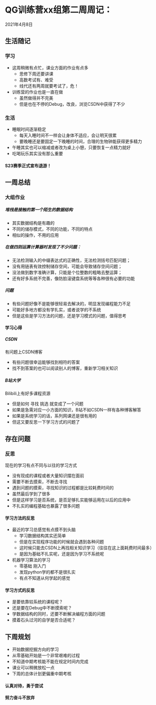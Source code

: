 # QG训练营xx组第二周周记：
2021年4月8日

## 生活随记

### 学习

- 这周稍微有点忙，课业方面的作业有点多
  - 思修下周还要讲课
  - 高数考试有、难受
  - 线代还有两周就要考试了，危！
- 训练营的作业也是一直在做
  - 虽然做得并不完美
  - 但是也在不停的Debug，改良，浏览CSDN中获得了不少

### 生活

+ 睡眠时间逐渐稳定
  - 每天入睡时间不一样会让身体不适应，会让明天很累
  - 要晚睡还是要固定一下晚睡的时间，合理的生物钟能获得更多精力
+ 午睡其实也可以缩减或者改为桌上小憩，只要恢复一点精力就好
+ 吃喝玩乐其实没有那么重要

#### S23赛季正式宣布退游！



## 一周总结

### 大组作业

##### 堆栈是接触的第一个陌生的数据结构

* 其实数据结构是有趣的
* 不同的储存模式，不同的功能，不同的特点
* 相似的操作，不用的应用

##### 在做四则运算计算器时发现了不少问题：

- 无法检测输入的中缀表达式的正确性，无法检测括号匹配问题；
- 没有用链表有效控制储存空间，可能会导致储存空间问题；
- 没法做到数字准确计算，只能是个位整数的粗略去整运算；
- 还有好多系统不完善，像防脸滚键盘系统等等各种很有必要的功能

##### 问题

+ 有些问题好像不是能够很轻易去解决的，明显发现编程能力不足
+ 可能好多地方都没有学扎实，或者说学的不系统
+ 但是这些是学习方法的问题，还是学习模式的问题，值得思考

#### 学习心得

##### CSDN

有问题上CSDN博客

+ 有些问题很幸运能够找到相符的答案
+ 找不到答案的也可以阅读别人的博客，重新学习相关知识

##### B站大学

Bilibili上有好多课程资源

+ 但是如何 寻找 挑选 就变成了一个问题
+ 如果是急需对应一小方面的知识，B站不如CSDN一样有各种博客解答
+ 如果是系统学习的话，系列网课还是很有用的
+ 但这又要反思一下学习方式的问题了

## 存在问题

### 反思

现在的学习有点不同与以往的学习方式

+ 没有现成的课程或者大量知识摆在面前
+ 需要不断去摸索，不断去寻找
+ 遇到问题的摸索，寻找知识的过程都是比较耗费时间的
+ 虽然最后学到了很多
+ 但是这样学习是否系统，是否足够扎实能够运用在以后的应用中
+ 不扎实的编程基础也暴露了很多问题

#### 学习方法的反思

+ 最近的学习总感觉有点摸不到头脑
  + 学习数据结构其实还简单
  + 但是在实现程序功能的时候就会遇到各种问题
  + 这时候只能去CSDN上再找相关知识学习（往往在这上面耗费时间最多）
  + 是因为基础不扎实呢，还是因为学习不系统呢
+ 机器学习算法的学习
  + 零基础 刚入门
  + 发现python学的都不是很扎实
  + 有点不知道从何学起的感觉

#### 学习方式的反思

+ 是要依靠较系统的课程呢？
+ 还是要在Debug中不断摸索呢？
+ 学数据结构的同时，还要不断解决编程方面的问题
+ 摸着石头过河的自学是否合适呢？

## 下周规划

+ 开始数据挖掘方向的学习
+ 从零基础开始是一个非常艰难的过程
+ 不知道中期考核能不能在规定时间内完成
+ 课业可以稍微放松一点
+ 下周的总体计划更偏重中期考核



#### **认真对待，勇于尝试**

#### 努力奋斗不放弃

